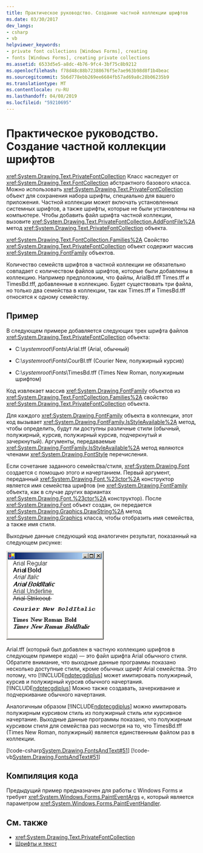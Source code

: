 ```yaml
---
title: Практическое руководство. Создание частной коллекции шрифтов
ms.date: 03/30/2017
dev_langs:
- csharp
- vb
helpviewer_keywords:
- private font collections [Windows Forms], creating
- fonts [Windows Forms], creating private collections
ms.assetid: 6533d5e5-a8dc-4b76-9fc4-3bf75c8b9212
ms.openlocfilehash: f78d48c88b72388676f5e7ae963b98d8f1b4beac
ms.sourcegitcommit: 5b6d778ebb269ee6684fb57ad69a8c28b06235b9
ms.translationtype: MT
ms.contentlocale: ru-RU
ms.lasthandoff: 04/08/2019
ms.locfileid: "59210695"
---
```

# <a name="how-to-create-a-private-font-collection"></a>Практическое руководство. Создание частной коллекции шрифтов
<xref:System.Drawing.Text.PrivateFontCollection> Класс наследует от <xref:System.Drawing.Text.FontCollection> абстрактного базового класса. Можно использовать <xref:System.Drawing.Text.PrivateFontCollection> объект для сохранения набора шрифты, специально для вашего приложения. Частной коллекции может включать установленных системных шрифтов, а также шрифты, которые не были установлены на компьютере. Чтобы добавить файл шрифта частной коллекции, вызовите <xref:System.Drawing.Text.PrivateFontCollection.AddFontFile%2A> метод <xref:System.Drawing.Text.PrivateFontCollection> объекта.  
  
 <xref:System.Drawing.Text.FontCollection.Families%2A> Свойство <xref:System.Drawing.Text.PrivateFontCollection> объект содержит массив <xref:System.Drawing.FontFamily> объектов.  
  
 Количество семейств шрифтов в частной коллекции не обязательно совпадает с количеством файлов шрифтов, которые были добавлены в коллекцию. Например предположим, что файлы, ArialBd.tff Times.tff и TimesBd.tff, добавленные в коллекцию. Будет существовать три файла, но только два семейства в коллекции, так как Times.tff и TimesBd.tff относятся к одному семейству.  
  
## <a name="example"></a>Пример  
 В следующем примере добавляется следующих трех шрифта файлов <xref:System.Drawing.Text.PrivateFontCollection> объекта:  
  
-   C:\\*systemroot*\Fonts\Arial.tff (Arial, обычный)  
  
-   C:\\*systemroot*\Fonts\CourBI.tff (Courier New, полужирный курсив)  
  
-   C:\\*systemroot*\Fonts\TimesBd.tff (Times New Roman, полужирным шрифтом)  
  
 Код извлекает массив <xref:System.Drawing.FontFamily> объектов из <xref:System.Drawing.Text.FontCollection.Families%2A> свойство <xref:System.Drawing.Text.PrivateFontCollection> объекта.  
  
 Для каждого <xref:System.Drawing.FontFamily> объекта в коллекции, этот код вызывает <xref:System.Drawing.FontFamily.IsStyleAvailable%2A> метод, чтобы определить, будут ли доступны различные стили (обычный, полужирный, курсив, полужирный курсив, подчеркнутый и зачеркнутый). Аргументы, передаваемые <xref:System.Drawing.FontFamily.IsStyleAvailable%2A> метод являются членами <xref:System.Drawing.FontStyle> перечисления.  
  
 Если сочетание заданного семейства/стиля, <xref:System.Drawing.Font> создается с помощью этого и начертанием. Первый аргумент, переданный <xref:System.Drawing.Font.%23ctor%2A> конструктор является имя семейства шрифтов (не <xref:System.Drawing.FontFamily> объекта, как в случае других вариантах <xref:System.Drawing.Font.%23ctor%2A> конструктор). После <xref:System.Drawing.Font> объект создан, он передается <xref:System.Drawing.Graphics.DrawString%2A> метод <xref:System.Drawing.Graphics> класса, чтобы отобразить имя семейства, а также имя стиля.  
  
 Выходные данные следующий код аналогичен результат, показанный на следующем рисунке:  
  
 ![Снимок экрана: текст в различные шрифты.](./media/how-to-create-a-private-font-collection/various-fonts-text-output.png)  
  
 Arial.tff (который был добавлен в частную коллекцию шрифтов в следующем примере кода) — это файл шрифта Arial обычного стиля. Обратите внимание, что выходные данные программы показано несколько доступные стили, кроме обычных шрифт Arial семейства. Это потому, что [!INCLUDE[ndptecgdiplus](../../../../includes/ndptecgdiplus-md.md)] может имитировать полужирный, курсив и полужирный курсив обычного начертания. [!INCLUDE[ndptecgdiplus](../../../../includes/ndptecgdiplus-md.md)] Можно также создавать, зачеркивание и подчеркивание обычного начертания.  
  
 Аналогичным образом [!INCLUDE[ndptecgdiplus](../../../../includes/ndptecgdiplus-md.md)] можно имитировать полужирным курсивом стиль из полужирный стиль или курсивное начертание. Выходные данные программы показано, что полужирным курсивом стиля для семейства раз несмотря на то, что TimesBd.tff (Times New Roman, полужирный) является единственным файлом раз в коллекции.  
  
 [!code-csharp[System.Drawing.FontsAndText#51](~/samples/snippets/csharp/VS_Snippets_Winforms/System.Drawing.FontsAndText/CS/Class1.cs#51)]
 [!code-vb[System.Drawing.FontsAndText#51](~/samples/snippets/visualbasic/VS_Snippets_Winforms/System.Drawing.FontsAndText/VB/Class1.vb#51)]  
  
## <a name="compiling-the-code"></a>Компиляция кода  
 Предыдущий пример предназначен для работы с Windows Forms и требует <xref:System.Windows.Forms.PaintEventArgs> `e`, который является параметром <xref:System.Windows.Forms.PaintEventHandler>.  
  
## <a name="see-also"></a>См. также

- <xref:System.Drawing.Text.PrivateFontCollection>
- [Шрифты и текст](using-fonts-and-text.md)
